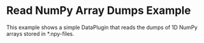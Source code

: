 # Read NumPy Array Dumps Example

This example shows a simple DataPlugin that reads the dumps of 1D NumPy arrays stored in *.npy-files.
